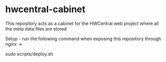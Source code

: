 # hwcentral-cabinet
This repository acts as a cabinet for the HWCentral web project where all the meta data files are stored

Setup - run the following command when exposing this repository through nginx ->

sudo scripts/deploy.sh
